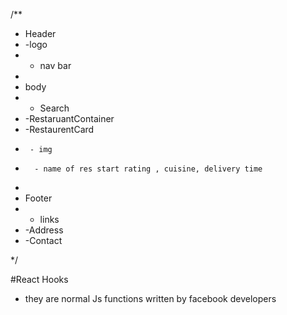 /**
 * Header
 *  -logo 
 *  - nav bar
 * 
 * body
 *   - Search 
 *    -RestaruantContainer
 *    -RestaurentCard
 *      - img
 *       - name of res start rating , cuisine, delivery time
 * 
 * Footer
 *    - links
 *    -Address
 *    -Contact

 */


 #React Hooks 
  - they are normal Js functions written by facebook developers